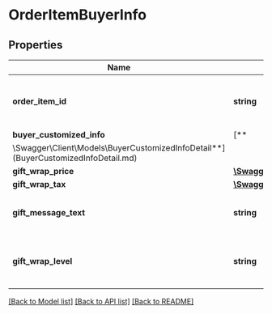 # OrderItemBuyerInfo

## Properties

Name | Type | Description | Notes
------------ | ------------- | ------------- | -------------
**order_item_id** | **string** | An Amazon-defined order item identifier. |
**buyer_customized_info** | [**
\Swagger\Client\Models\BuyerCustomizedInfoDetail**](BuyerCustomizedInfoDetail.md) |  | [optional]
**gift_wrap_price** | [**\Swagger\Client\Models\Money**](Money.md) |  | [optional]
**gift_wrap_tax** | [**\Swagger\Client\Models\Money**](Money.md) |  | [optional]
**gift_message_text** | **string** | A gift message provided by the buyer. | [optional]
**gift_wrap_level** | **string** | The gift wrap level specified by the buyer. | [optional]

[[Back to Model list]](../../README.md#documentation-for-models) [[Back to API list]](../../README.md#documentation-for-api-endpoints) [[Back to README]](../../README.md)

